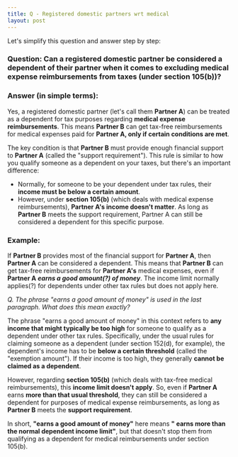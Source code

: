 ```yaml
---
title: Q - Registered domestic partners wrt medical
layout: post
---
```


Let's simplify this question and answer step by step:

### Question: Can a registered domestic partner be considered a dependent of their partner when it comes to excluding medical expense reimbursements from taxes (under section 105(b))?

### Answer (in simple terms):
Yes, a registered domestic partner (let's call them **Partner A**) can be treated as a dependent for tax purposes regarding **medical expense reimbursements**. This means **Partner B** can get tax-free reimbursements for medical expenses paid for **Partner A, only if certain conditions are met**.

The key condition is that **Partner B** must provide enough financial support to **Partner A** (called the "support requirement"). This rule is similar to how you qualify someone as a dependent on your taxes, but there's an important difference:
- Normally, for someone to be your dependent under tax rules, their **income must be below a certain amount**.
- However, under **section 105(b)** (which deals with medical expense reimbursements), **Partner A's income doesn't matter**. As long as **Partner B** meets the support requirement, Partner A can still be considered a dependent for this specific purpose.

### Example:
If **Partner B** provides most of the financial support for **Partner A**, then **Partner A** can be considered a dependent. This means that **Partner B** can get tax-free reimbursements for **Partner A's** medical expenses, even if **Partner A** ***earns a good amount(?) of money***. The income limit normally applies(?) for dependents under other tax rules but does not apply here.

*Q. The phrase "earns a good amount of money" is used in the last paragraph. What does this mean exactly?*

The phrase "earns a good amount of money" in this context refers to **any income that might typically be too high** for someone to qualify as a dependent under other tax rules. Specifically, under the usual rules for claiming someone as a dependent (under section 152(d), for example), the dependent's income has to be **below a certain threshold** (called the "exemption amount"). If their income is too high, they generally **cannot be claimed as a dependent**.

However, regarding **section 105(b)** (which deals with tax-free medical reimbursements), this **income limit doesn't apply**. So, even if **Partner A** earns **more than that usual threshold**, they can still be considered a dependent for purposes of medical expense reimbursements, as long as **Partner B** meets the **support requirement**.

In short, **"earns a good amount of money"** here means **" earns more than the normal dependent income limit"**, but that doesn't stop them from qualifying as a dependent for medical reimbursements under section 105(b).